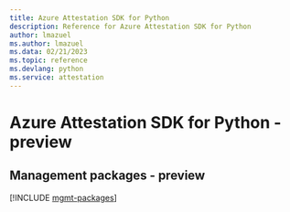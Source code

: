 ```yaml
---
title: Azure Attestation SDK for Python
description: Reference for Azure Attestation SDK for Python
author: lmazuel
ms.author: lmazuel
ms.data: 02/21/2023
ms.topic: reference
ms.devlang: python
ms.service: attestation
---
```

# Azure Attestation SDK for Python - preview

## Management packages - preview
[!INCLUDE [mgmt-packages](attestation-mgmt-index.md)]
